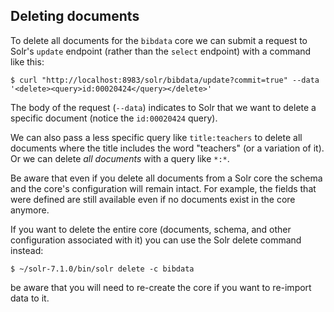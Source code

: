 ## Deleting documents
To delete all documents for the `bibdata` core we can submit a request to Solr's
`update` endpoint (rather than the `select` endpoint) with a command like this:

```
$ curl "http://localhost:8983/solr/bibdata/update?commit=true" --data '<delete><query>id:00020424</query></delete>'
```

The body of the request (`--data`) indicates to Solr that we want to delete a specific document (notice the `id:00020424` query).

We can also pass a less specific query like `title:teachers` to delete all documents where the title includes the word "teachers" (or a variation of it). Or we can delete *all documents* with a query like `*:*`.

Be aware that even if you delete all documents from a Solr core the schema and the core's configuration will remain intact. For example, the fields that were defined are still available even if no documents exist in the core anymore.

If you want to delete the entire core (documents, schema, and other configuration associated with it) you can use the Solr delete command instead:

```
$ ~/solr-7.1.0/bin/solr delete -c bibdata
```

be aware that you will need to re-create the core if you want to re-import data to it.
